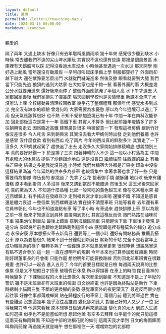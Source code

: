 ```yaml
---
layout: default
title: 遶境
permalink: /letters/roawching-mazu/
date: 2024-03-15 00:00:00
markdown: kramdown
---
```


親愛的

隔了兩年
又遇上缺水
好像只有去年堪稱風調雨順
幾十年來
感覺很少聽到缺水
小時候
常去離我們不遠的尖山埤水庫玩
其實說不遠也還有些遠
那裡是個風景區
水庫裡有天鵝船可以踩
記得沒看過水庫沒水
小時候甚至遇過一次水災
那天開學
剛好遇上颱風
當年還沒有颱風假
一早阿母叫起床準備上學
制服都穿好了
外面雨卻越下越大
還在猷豫要怎麼出門
水就從門縫淹進來
然後及膝
眼看就要到大腿
我們當下只能先逃
狼狽的逃到大姑家
在大姑家也是千鈞一髮
看著外面的雨
大概差幾公分水就要淹進來
還好後來雨停了
整個外面應該淹了半個人高
水下午才退去
大家都回家善後
我們家損失了彈簧床
隔天回到學校也是災情慘重
新課本全淹了水
沒辦法上課
全校總動員清理校園教室
幾乎花了整個禮拜
那個年代
感覺水多到成災
完全沒有缺水的經驗
曾幾何時
大家需要為水憂愁
原以為今年遶境可以遇上下雨
但天氣應該算很好
也不熱
不知不覺參加遶境已有十年
中間一年在南科沒能參加
回北部後這次是第十一年
高鐵下車
其實人不算多
但比起前幾年疫情多了許多
往朝興宮走去
因爲臨近高鐵
建案廣告很多
稍微留意一下
發現這裡房價
跟新竹好像沒差很多
令人吒舌
來到朝興宮
其實沒去看大甲媽何時出發
走到他們餐廳
也許是感冒
沒什麼食欲
看到有西瓜
吃了兩片
今年的西瓜真的鮮甜多汁
其實走了一下
沒多久
大甲媽就起駕了
趕快追了出去
走沒多久大家開始排隊稜轎底
想說闊別三年
真的要好好鑽一下
於是排了三次
跟著神轎的人不少
這一段以小村落為主
中間有處較大的休息站
提供了炒麵跟炸地瓜
還是沒胃口
繼續往前
往西螺的路上
有幾株芒果樹
結果之多是我從沒見過
小時候
我們台糖宿舍外都是芒果樹
印象中沒像這樣結果滿滿
今年延路的供奉多為參車
也較爲集中
拿著拿著也拿了好一些
只是需要稍為排隊
隊伍長的
都跳過了
先拿了豆花
接著御手燒
鹹酥雞
地瓜球
後來有雞蛋糕
原本看到掛包
人多沒排
後來又遇到當然不能錯過
然後玉米
這玉米後來回家吃
真的驚為天人
不知道什麼品種
比起一般常吃的黃色甜玉米
像在吃某種水果
接近西螺鎮上
有手搖店在發綠豆沙
走到福興宮才拿出來喝
還蠻不錯
不知道是感冒還是體力衰退
一整個累
到西螺轉運站
實在搞不清楚車班
只能等看看
去年還有車往員林彰化
今年也不知道幾點有車
等了半小時
有車過來
趕快排隊上車
原以為跟之前一樣
後來才知道沒到員林
直接開到彰化
其實這樣反而快
熟門熟路在滷味前下車
結果匆忙到車站
最後上錯車
搭到海線區間車
只能趕快下車
下車後才發現
是追分站
像起幾年前也跟妳走錯路跑到這個小站
感覺跟這裡有種莫名的緣分
追分成功
永保安康
原本想搭火車去新烏日
還要等上一個小時
還好有問站務員
推薦我搭公車
原以為要搭很久
結果不到十分鐘就到新烏日
嶄新的車站
完全不是我當年上成功嶺經過的樣子
輾轉多耗了一個鐘頭
原本就累感覺更累
很想睡覺
想說感冒還有點不適合參加
這一趟
一直在想明年的規劃
今年本來也打算參加粉紅超跑
時間剛好跟董事長的月會衝
只能作罷
想說明年可能要換路線
否則回北部車班實在很難規畫
也許可以一起去
進入五月了
今年的首要目標就是日檢
每週兩天說真的比想像累
但是又不想假日才搭車
破壞假日休息
所以得撐著
在車上的時間
閉目養神的時候變多了
下課後回程的火車比想像久
每次都坐到腳痠
不知道是不是上了年紀的警訊
雖不是末班車卻有末班車的氛圍
日文說終電
也許是因為終點站是新竹
下車時總剩小貓兩三隻
不斷的更換腳的姿勢
感覺車窗外的夜更深沉了
最近反而很少想起往事
好像往事都薄成蟬翼
貼在歸程疾行的車窗上
兩個月前
聽到將軍過世
實在有些難過
沒想這幾年
幾乎沒往高雄跑
變化卻如此大
對自己好的人又少了一位
記得我開刀時
他還來看我
原本想等日檢通過再來跑高雄
變化真的太大
到底人生該如何選擇
似乎也不是能盡如所想
想起他說
有空多去拜拜
似乎能作的就只能這樣
這兩天有梅雨鋒面
不知道中部的油桐花開的如何
這兩天我才學到
日文的梅雨鋒面
叫梅雨前線
再過幾天就是端午
想在那裡住一天
嚐嚐妳包的北部粽
